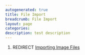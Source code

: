 ```yaml
---
autogenerated: true
title: File Import
breadcrumb: File Import
layout: page
categories: 
description: test description
---
```


1.  REDIRECT [Importing Image Files](Importing_Image_Files "wikilink")
